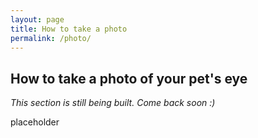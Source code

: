 ```yaml
---
layout: page
title: How to take a photo
permalink: /photo/
---
```


## How to take a photo of your pet's eye
_This section is still being built. Come back soon :)_

placeholder[](https://picsum.photos/536/354)
